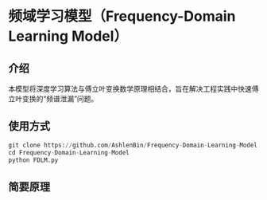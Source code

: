 # 频域学习模型（Frequency-Domain Learning Model）

## 介绍
本模型将深度学习算法与傅立叶变换数学原理相结合，旨在解决工程实践中快速傅立叶变换的“频谱泄漏”问题。

## 使用方式
```python
git clone https://github.com/AshlenBin/Frequency-Domain-Learning-Model.git
cd Frequency-Domain-Learning-Model
python FDLM.py
```

## 简要原理
